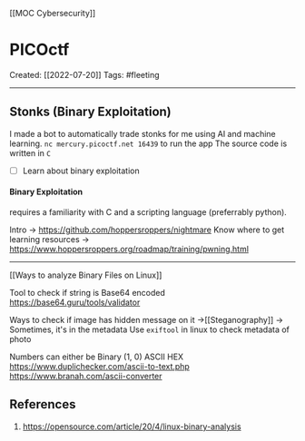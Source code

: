 [[MOC Cybersecurity]]

# PICOctf
Created:  [[2022-07-20]]
Tags: #fleeting 

---
## Stonks (Binary Exploitation)
I made a bot to automatically trade stonks for me using AI and machine learning.
`nc mercury.picoctf.net 16439` to run the app
The source code is written in `C`

- [ ] Learn about binary exploitation


#### Binary Exploitation
requires a familiarity with C and a scripting language (preferrably python).

Intro -> https://github.com/hoppersroppers/nightmare
Know where to get learning resources -> https://www.hoppersroppers.org/roadmap/training/pwning.html


---
[[Ways to analyze Binary Files on Linux]]


Tool to check if string is Base64 encoded 
https://base64.guru/tools/validator


Ways to check if image has hidden message on it
->[[Steganography]]
-> Sometimes, it's in the metadata 
    Use `exiftool` in linux to check metadata of photo

Numbers can either be
Binary (1, 0)
ASCII 
HEX 
https://www.duplichecker.com/ascii-to-text.php
https://www.branah.com/ascii-converter




## References
1. https://opensource.com/article/20/4/linux-binary-analysis